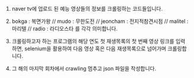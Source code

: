 1) naver  tv에 업로드 된 예능 영상들의 정보를 크롤링하는 코드들입니다. 

2) bokga : 복면가왕 // mudo : 무한도전 // jeoncham : 전지적참견시점 // malitel : 마리텔 // radio : 라디오스타 를 각각 의미합니다. 

3) 크롤링하고자 하는 프로그램의 해당 연도 첫 재생목록의 첫 번째 영상 링크를 입력하면, selenium을 활용하여 다음 영상 혹은 다음 재생목록으로 넘어가며 크롤링합니다.

4) 그 해의 마지막 회차에서 crawling 멈추고 json 파일을 작성합니다.